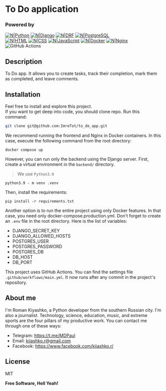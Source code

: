 # To Do application
### Powered by

[![N|Python](https://img.shields.io/badge/python-3670A0?style=for-the-badge&logo=python&logoColor=ffdd54)](https://www.python.org/)
[![N|Django](https://img.shields.io/badge/Django-092E20?style=for-the-badge&logo=django&logoColor=green)](https://www.djangoproject.com/)
[![N|DRF](https://img.shields.io/badge/django%20rest-ff1709?style=for-the-badge&logo=django&logoColor=white)](https://www.django-rest-framework.org/)
[![N|PostgreSQL](https://img.shields.io/badge/PostgreSQL-316192?style=for-the-badge&logo=postgresql&logoColor=white)](https://www.postgresql.org/)  
[![N|HTML](https://img.shields.io/badge/HTML5-E34F26?style=for-the-badge&logo=html5&logoColor=white)](https://html.spec.whatwg.org/multipage/)
[![N|CSS](https://img.shields.io/badge/CSS3-1572B6?style=for-the-badge&logo=css3&logoColor=white)](https://www.w3.org/Style/CSS/)
[![N|JavaScript](https://img.shields.io/badge/JavaScript-323330?style=for-the-badge&logo=javascript&logoColor=F7DF1E)](https://www.ecma-international.org/publications-and-standards/standards/ecma-262/)
[![N|Docker](https://img.shields.io/badge/Docker-2CA5E0?style=for-the-badge&logo=docker&logoColor=white)](https://www.docker.com/)
[![N|Nginx](https://img.shields.io/badge/Nginx-009639?style=for-the-badge&logo=nginx&logoColor=white)](https://nginx.org)
![GitHub Actions](https://img.shields.io/badge/github%20actions-%232671E5.svg?style=for-the-badge&logo=githubactions&logoColor=white)

## Description
To Do app. It allows you to create tasks, track their completion, mark them as completed, and leave comments.

## Installation

Feel free to install and explore this project.  
If you want to get deep into code, you should clone repo. Run this command:
```sh
git clone git@github.com:ImreTot/to_do_app.git
```
We recommend running the frontend and Nginx in Docker containers. In this case, execute the following command from the root directory:
```shell
docker compose up
```
However, you can run only the backend using the Django server.
First, create a virtual environment in the `backend/` directory.
>We use `Python3.9`
```shell
python3.9 - m venv .venv
```
Then, install the requirements:
```shell
pip install -r requirements.txt
```
Another option is to run the entire project using only Docker features. In that case, you need only docker-compose.production.yml. Don't forget to create an `.env` file in the root directory. Here is the list of variables:

- DJANGO_SECRET_KEY
- DJANGO_ALLOWED_HOSTS
- POSTGRES_USER
- POSTGRES_PASSWORD
- POSTGRES_DB
- DB_HOST
- DB_PORT

This project uses GitHub Actions. You can find the settings file `.github/workflows/main.yml`. It now runs after any commit in the project's repository.

## About me
I'm Roman Kiyashko, a Python developer from the southern Russian city. I'm also a journalist. Technology, science, education, music, and extreme sports are the four pillars of my productive work.
You can contact me through one of these ways:

- Telegram: https://t.me/MDPaul
- Email: kiiashko.r@gmail.com
- Facebook: https://www.facebook.com/kiiashko.r/

## License

MIT

**Free Software, Hell Yeah!**

